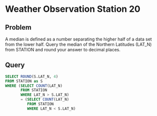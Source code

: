 # Weather Observation Station 20

## Problem

A median is defined as a number separating the higher half of a data set from the lower half. Query the median of the Northern Latitudes (LAT_N) from STATION and round your answer to  decimal places.

## Query

```sql
SELECT ROUND(S.LAT_N, 4)
FROM STATION as S
WHERE (SELECT COUNT(LAT_N)
       FROM STATION
       WHERE LAT_N > S.LAT_N)
       = (SELECT COUNT(LAT_N)
          FROM STATION
          WHERE LAT_N < S.LAT_N)
```
